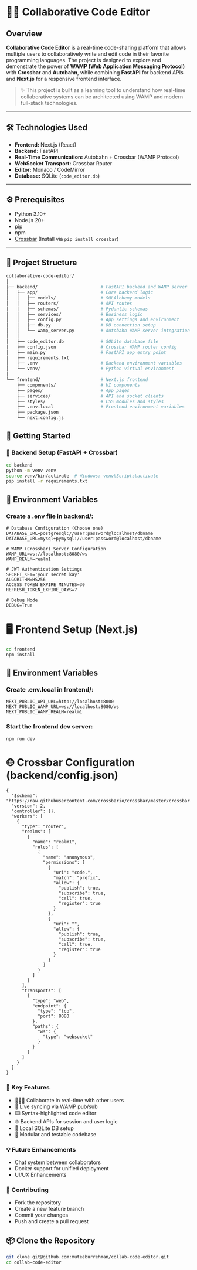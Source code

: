 # 👨‍💻 Collaborative Code Editor

## Overview
**Collaborative Code Editor** is a real-time code-sharing platform that allows multiple users to collaboratively write and edit code in their favorite programming languages. The project is designed to explore and demonstrate the power of **WAMP (Web Application Messaging Protocol)** with **Crossbar** and **Autobahn**, while combining **FastAPI** for backend APIs and **Next.js** for a responsive frontend interface.

> ✨ This project is built as a learning tool to understand how real-time collaborative systems can be architected using WAMP and modern full-stack technologies.

---

## 🛠️ Technologies Used

- **Frontend:** Next.js (React)
- **Backend:** FastAPI
- **Real-Time Communication:** Autobahn + Crossbar (WAMP Protocol)
- **WebSocket Transport:** Crossbar Router
- **Editor:** Monaco / CodeMirror
- **Database:** SQLite (`code_editor.db`)

---

## ⚙️ Prerequisites

- Python 3.10+
- Node.js 20+
- pip
- npm
- [Crossbar](https://crossbar.io/) (Install via `pip install crossbar`)

---

## 📁 Project Structure

```bash
collaborative-code-editor/
│
├── backend/                        # FastAPI backend and WAMP server
│   ├── app/                        # Core backend logic
│   │   ├── models/                 # SQLAlchemy models
│   │   ├── routers/                # API routes
│   │   ├── schemas/                # Pydantic schemas
│   │   ├── services/               # Business logic
│   │   ├── config.py               # App settings and environment
│   │   ├── db.py                   # DB connection setup
│   │   └── wamp_server.py          # Autobahn WAMP server integration
│   │
│   ├── code_editor.db              # SQLite database file
│   ├── config.json                 # Crossbar WAMP router config
│   ├── main.py                     # FastAPI app entry point
│   ├── requirements.txt
│   ├── .env                        # Backend environment variables
│   └── venv/                       # Python virtual environment
│
└── frontend/                       # Next.js frontend
    ├── components/                 # UI components
    ├── pages/                      # App pages
    ├── services/                   # API and socket clients
    ├── styles/                     # CSS modules and styles
    ├── .env.local                  # Frontend environment variables
    ├── package.json
    └── next.config.js
```
## 🚀 Getting Started
### 🔧 Backend Setup (FastAPI + Crossbar)
```bash
cd backend
python -m venv venv
source venv/bin/activate  # Windows: venv\Scripts\activate
pip install -r requirements.txt
```
## 🔐 Environment Variables
### Create a .env file in backend/:

```DATABASE_URL=sqlite:///./code_editor.db
# Database Configuration (Choose one)
DATABASE_URL=postgresql://user:password@localhost/dbname
DATABASE_URL=mysql+pymysql://user:password@localhost/dbname

# WAMP (Crossbar) Server Configuration
WAMP_URL=ws://localhost:8080/ws
WAMP_REALM=realm1

# JWT Authentication Settings
SECRET_KEY='your secret kay'
ALGORITHM=HS256
ACCESS_TOKEN_EXPIRE_MINUTES=30
REFRESH_TOKEN_EXPIRE_DAYS=7

# Debug Mode
DEBUG=True
```
# 🖥️ Frontend Setup (Next.js)
```bash
cd frontend
npm install
```
## 🔐 Environment Variables
### Create .env.local in frontend/:
```
NEXT_PUBLIC_API_URL=http://localhost:8000
NEXT_PUBLIC_WAMP_URL=ws://localhost:8080/ws
NEXT_PUBLIC_WAMP_REALM=realm1
```
### Start the frontend dev server:
```bash
npm run dev
```
# 🌐 Crossbar Configuration (backend/config.json)
```
{
  "$schema": "https://raw.githubusercontent.com/crossbario/crossbar/master/crossbar.json",
  "version": 2,
  "controller": {},
  "workers": [
    {
      "type": "router",
      "realms": [
        {
          "name": "realm1",
          "roles": [
            {
              "name": "anonymous",
              "permissions": [
                {
                  "uri": "code.",
                  "match": "prefix",
                  "allow": {
                    "publish": true,
                    "subscribe": true,
                    "call": true,
                    "register": true
                  }
                },
                {
                  "uri": "",
                  "allow": {
                    "publish": true,
                    "subscribe": true,
                    "call": true,
                    "register": true
                  }
                }
              ]
            }
          ]
        }
      ],
      "transports": [
        {
          "type": "web",
          "endpoint": {
            "type": "tcp",
            "port": 8080
          },
          "paths": {
            "ws": {
              "type": "websocket"
            }
          }
        }
      ]
    }
  ]
}
```
### 🔑 Key Features
- 🧑‍🤝‍🧑 Collaborate in real-time with other users
- 🧠 Live syncing via WAMP pub/sub
- ⌨️ Syntax-highlighted code editor
- 🌐 Backend APIs for session and user logic
- 💾 Local SQLite DB setup
- 🧪 Modular and testable codebase

### 💡 Future Enhancements
- Chat system between collaborators
- Docker support for unified deployment
- UI/UX Enhancements

### 🤝 Contributing
- Fork the repository
- Create a new feature branch
- Commit your changes
- Push and create a pull request

## 📦 Clone the Repository
```bash
git clone git@github.com:muteeburrehman/collab-code-editor.git
cd collab-code-editor
```